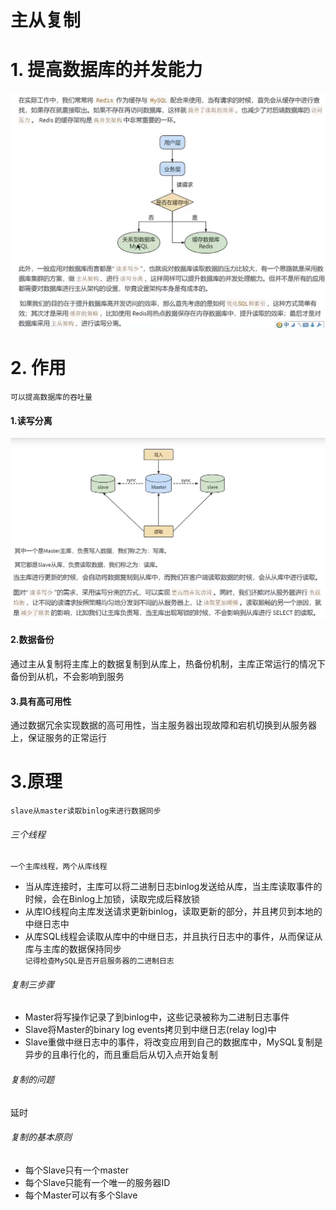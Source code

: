 # 主从复制  

# 1. 提高数据库的并发能力  
![img_32.png](img_32.png)

# 2. 作用  
``可以提高数据库的吞吐量``    
#### 1.读写分离
![img_33.png](img_33.png)
![img_38.png](img_38.png)
#### 2.数据备份  
通过主从复制将主库上的数据复制到从库上，热备份机制，主库正常运行的情况下备份到从机，不会影响到服务  
#### 3.具有高可用性
通过数据冗余实现数据的高可用性，当主服务器出现故障和宕机切换到从服务器上，保证服务的正常运行  


# 3.原理  
``slave从master读取binlog来进行数据同步``  

###### 三个线程  
``一个主库线程，两个从库线程``  
* 当从库连接时，主库可以将二进制日志binlog发送给从库，当主库读取事件的时候，会在Binlog上加锁，读取完成后释放锁  
* 从库IO线程向主库发送请求更新binlog，读取更新的部分，并且拷贝到本地的中继日志中  
* 从库SQL线程会读取从库中的中继日志，并且执行日志中的事件，从而保证从库与主库的数据保持同步  
``记得检查MySQL是否开启服务器的二进制日志``

###### 复制三步骤 
* Master将写操作记录了到binlog中，这些记录被称为二进制日志事件  
* Slave将Master的binary log events拷贝到中继日志(relay log)中
* Slave重做中继日志中的事件，将改变应用到自己的数据库中，MySQL复制是异步的且串行化的，而且重启后从切入点开始复制  
###### 复制的问题  
延时
###### 复制的基本原则  
* 每个Slave只有一个master  
* 每个Slave只能有一个唯一的服务器ID
* 每个Master可以有多个Slave  

